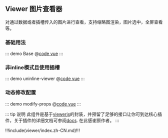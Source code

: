 ## Viewer 图片查看器

对通过数据或者插槽传入的图片进行查看，支持缩略图渲染，图片选中，全屏查看等。

### 基础用法

::: demo Base
@[code vue](@demo/viewer/Base.vue)
:::

### 非inline模式且使用插槽

::: demo uninline-viewer
@[code vue](@demo/viewer/uninline-viewer.vue)
:::

### 动态修改配置

::: demo modify-props
@[code vue](@demo/viewer/modify-props.vue)
:::

::: tip 说明
此组件是基于[viewerjs](https://www.npmjs.com/package/viewerjs)的封装，并预留了足够的接口让你可到达核心插件，关于插件的详细文档可参阅[docs](https://fengyuanchen.github.io/viewerjs/). 在此感谢原作者。
:::


!!!include(viewer/index.zh-CN.md)!!!